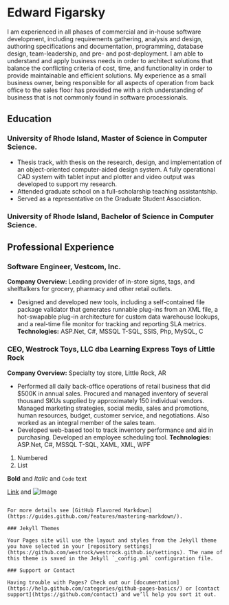 # Edward Figarsky

I am experienced in all phases of commercial and in-house software development, including requirements gathering, analysis and design, authoring specifications and documentation, programming, database design, team-leadership, and pre- and post-deployment.  I am able to understand and apply business needs in order to architect solutions that balance the conflicting criteria of cost, time, and functionality in order to provide maintainable and efficient solutions.  My experience as a small business owner, being responsible for all aspects of operation from back office to the sales floor has provided me with a rich understanding of business that is not commonly found in software processionals.

## Education
### University of Rhode Island, Master of Science in Computer Science.
- Thesis track, with thesis on the research, design, and implementation of an object-oriented computer-aided design system. A fully operational CAD system with tablet input and plotter and video output was developed to support my research.
- Attended graduate school on a full-scholarship teaching assistantship.
- Served as a representative on the Graduate Student Association.
### University of Rhode Island, Bachelor of Science in Computer Science.

## Professional Experience
### Software Engineer, Vestcom, Inc.
**Company Overview:** Leading provider of in-store signs, tags, and shelftalkers for grocery, pharmacy and other retail outlets.
- Designed and developed new tools, including a self-contained file package validator that generates runnable plug-ins from an XML file, a hot-swapable plug-in architecture for custom data warehouse lookups, and a real-time file monitor for tracking and reporting SLA metrics.
**Technologies:** ASP.Net, C#, MSSQL T-SQL, SSIS, Php, MySQL, C

### CEO, Westrock Toys, LLC dba Learning Express Toys of Little Rock
**Company Overview:** Specialty toy store, Little Rock, AR
- Performed all daily back-office operations of retail business that did $500K in annual sales. Procured and managed inventory of several thousand SKUs supplied by approximately 150 individual vendors. Managed marketing strategies, social media, sales and promotions, human resources, budget, customer service, and negotiations.  Also worked as an integral member of the sales team.
- Developed web-based tool to track inventory performance and aid in purchasing. Developed an employee scheduling tool.
**Technologies:** ASP.Net, C#, MSSQL T-SQL, XAML, XML, WPF




1. Numbered
2. List

**Bold** and _Italic_ and `Code` text

[Link](url) and ![Image](src)
```

For more details see [GitHub Flavored Markdown](https://guides.github.com/features/mastering-markdown/).

### Jekyll Themes

Your Pages site will use the layout and styles from the Jekyll theme you have selected in your [repository settings](https://github.com/westrock/westrock.github.io/settings). The name of this theme is saved in the Jekyll `_config.yml` configuration file.

### Support or Contact

Having trouble with Pages? Check out our [documentation](https://help.github.com/categories/github-pages-basics/) or [contact support](https://github.com/contact) and we’ll help you sort it out.
